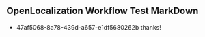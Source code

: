 ## OpenLocalization Workflow Test MarkDown
* 47af5068-8a78-439d-a657-e1df5680262b 
thanks!<!--HONumber=Mar16_HO2-->

